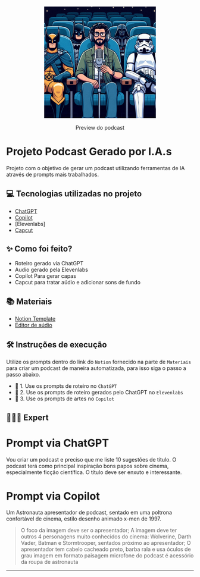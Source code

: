 <p align="center">
<img 
    src="./assets/capa.png"
    width="300"
/>
</p>

<p align="center">
<https://github.com/TheRealminds/prompts-for-podcast-generate-by-ia/blob/main/output/PODCAST%20CASTONAUTAS.mp3>
    Preview do podcast
</p>

# Projeto Podcast Gerado por I.A.s

Projeto com o objetivo de gerar um podcast utilizando ferramentas de IA através de prompts mais trabalhados.

## 💻 Tecnologias utilizadas no projeto

- [ChatGPT](https://chat.openai.com/) 
- [Copilot](https://copilot.microsoft.com/)
- [Elevenlabs]
- [Capcut](https://www.capcut.com/pt-br/)

## ✨ Como foi feito?

- Roteiro gerado via ChatGPT
- Audio gerado pela Elevenlabs
- Copilot Para gerar capas
- Capcut para tratar aúdio e adicionar sons de fundo

## 📚 Materiais

- [Notion Template](https://www.notion.so/Criando-Podcast-com-IAS-Generativas-d22dc207f79e4f4988fbee5e729edbab?pvs=4)
- [Editor de aúdio](https://www.capcut.com/editor?from_page=landing_page&__action_from=picture_V%C3%ADdeos%20profissionais%20em%20minutos,%20n%C3%A3o%20em%20horas.)


## 🛠️ Instruções de execução

Utilize os prompts dentro do link do `Notion` fornecido na parte de `Materiais` para criar um podcast de maneira automatizada, para isso siga o passo a passo abaixo.

- 🤖 1. Use os prompts de roteiro no `ChatGPT`
- 🤖 2. Use os prompts de roteiro gerados pelo ChatGPT no `Elevenlabs`
- 🤖 3. Use os prompts de artes no `Copilot`

## 👩🏻‍💻 Expert

# Prompt via ChatGPT
Vou criar um podcast e preciso que me liste 10 sugestões de título. O podcast terá como principal inspiração bons papos sobre cinema, especialmente ficção científica. O título deve ser enxuto e interessante.

# Prompt via Copilot
Um Astronauta apresentador de podcast, sentado em uma poltrona confortável de cinema, estilo desenho animado x-men de 1997.
> O foco da imagem deve ser o apresentador;
> A imagem deve ter outros 4 personagens muito conhecidos do cinema: Wolverine, Darth Vader, Batman e Stormtrooper, sentados próximo ao apresentador;
> O apresentador tem cabelo cacheado preto, barba rala e usa óculos de grau
> imagem em formato paisagem
> microfone do podcast é acessório da roupa de astronauta

---
